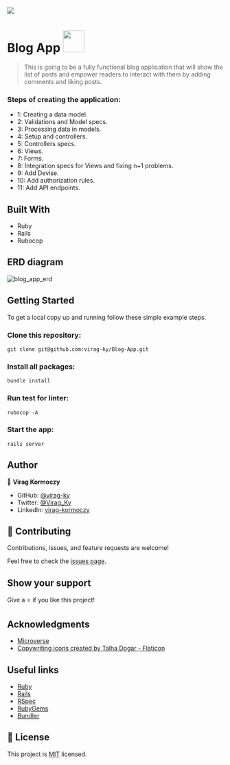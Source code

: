 ![](https://img.shields.io/badge/Microverse-blueviolet)

# Blog App <img width="50px" src="https://user-images.githubusercontent.com/79658534/196410494-f2f02ce6-60d4-41fd-9eee-d3cd512cd41a.png">


> This is going to be a fully functional blog application that will show the list of posts and empower readers to interact with them by adding comments and liking posts.

### Steps of creating the application:

- 1: Creating a data model.
- 2: Validations and Model specs.
- 3: Processing data in models.
- 4: Setup and controllers.
- 5: Controllers specs.
- 6: Views.
- 7: Forms.
- 8: Integration specs for Views and fixing n+1 problems.
- 9: Add Devise.
- 10: Add authorization rules.
- 11: Add API endpoints.

## Built With

- Ruby
- Rails
- Rubocop

## ERD diagram
![blog_app_erd](https://user-images.githubusercontent.com/79658534/196410864-c9e7bf4f-1bc1-4aa2-8d46-764b4447bfe9.png)


## Getting Started

To get a local copy up and running follow these simple example steps.

### Clone this repository:

```
git clone git@github.com:virag-ky/Blog-App.git
```

### Install all packages:

```
bundle install
```

### Run test for linter:

```
rubocop -A
```

### Start the app:

```
rails server
```

## Author

👤 **Virag Kormoczy**

- GitHub: [@virag-ky](https://github.com/virag-ky)
- Twitter: [@Virag_Ky](https://twitter.com/Virag_Ky)
- LinkedIn: [virag-kormoczy](https://linkedin.com/in/virag-kormoczy)

## 🤝 Contributing

Contributions, issues, and feature requests are welcome!

Feel free to check the [issues page](../../issues/).

## Show your support

Give a ⭐️ if you like this project!

## Acknowledgments

- [Microverse](https://www.microverse.org/)
- <a href="https://www.flaticon.com/free-icons/copywriting" title="copywriting icons">Copywriting icons created by Talha Dogar - Flaticon</a>

## Useful links

- [Ruby](https://ruby-doc.org/)
- [Rails](https://guides.rubyonrails.org/)
- [RSpec](https://rspec.info/)
- [RubyGems](https://rubygems.org/)
- [Bundler](https://bundler.io/)

## 📝 License

This project is [MIT](./MIT.md) licensed.
